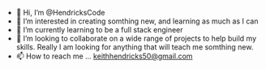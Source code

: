 - 👋 Hi, I’m @HendricksCode
- 👀 I’m interested in creating somthing new, and learning as much as I can
- 🌱 I’m currently learning to be a full stack engineer 
- 💞️ I’m looking to collaborate on a wide range of projects to help build my skills. Really I am looking for anything that will teach me somthing new.
- 📫 How to reach me ... keithhendricks50@gmail.com

<!---
HendricksCode/HendricksCode is a ✨ special ✨ repository because its `README.md` (this file) appears on your GitHub profile.
You can click the Preview link to take a look at your changes.
--->
